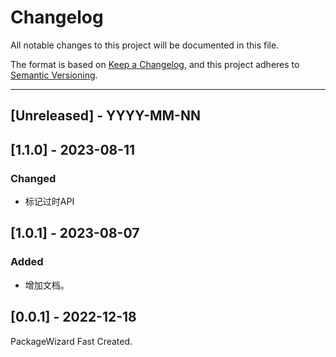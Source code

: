 # Changelog
All notable changes to this project will be documented in this file.

The format is based on [Keep a Changelog](https://keepachangelog.com/en/1.0.0/),
and this project adheres to [Semantic Versioning](https://semver.org/spec/v2.0.0.html).

<!--
## [Unreleased] - YYYY-MM-NN

### Added   
### Changed  
### Deprecated  
### Removed  
### Fixed  
### Security  
-->

---

## [Unreleased] - YYYY-MM-NN

## [1.1.0] - 2023-08-11
### Changed  
- 标记过时API


## [1.0.1] - 2023-08-07
### Added 
- 增加文档。

## [0.0.1] - 2022-12-18
PackageWizard Fast Created.

